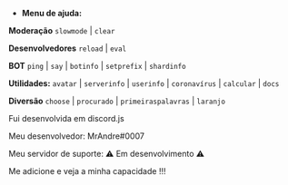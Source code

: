 - **Menu de ajuda:**

**Moderação**
`slowmode` | `clear`

**Desenvolvedores**
`reload` | `eval`

**BOT**
`ping` | `say` | `botinfo` | `setprefix` | `shardinfo`

**Utilidades:**
`avatar` | `serverinfo` | `userinfo` | `coronavírus` | `calcular` | `docs`

**Diversão**
`choose` | `procurado` | `primeiraspalavras` | `laranjo`

Fui desenvolvida em discord.js

Meu desenvolvedor: MrAndre#0007

Meu servidor de suporte: ⚠️ Em desenvolvimento ⚠️

Me adicione e veja a minha capacidade !!!
